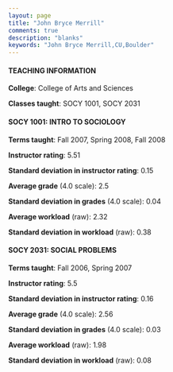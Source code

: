 ```yaml
---
layout: page
title: "John Bryce Merrill" 
comments: true
description: "blanks"
keywords: "John Bryce Merrill,CU,Boulder"
---
```

<head>
<script src="https://ajax.googleapis.com/ajax/libs/jquery/2.1.3/jquery.min.js"></script>
<script src="https://dl.dropboxusercontent.com/s/pc42nxpaw1ea4o9/highcharts.js?dl=0"></script>
<!-- <script src="../assets/js/highcharts.js"></script> -->
<style type="text/css">@font-face {
	font-family: "Bebas Neue";
	src: url(https://www.filehosting.org/file/details/544349/BebasNeue Regular.otf) format("opentype");
	}
	h1.Bebas { 
		font-family: "Bebas Neue", Verdana, Tahoma;
	}
</style>
</head>
	   
#### TEACHING INFORMATION

**College**: College of Arts and Sciences

**Classes taught**: SOCY 1001, SOCY 2031

#### SOCY 1001: INTRO TO SOCIOLOGY

**Terms taught**: Fall 2007, Spring 2008, Fall 2008

**Instructor rating**: 5.51

**Standard deviation in instructor rating**: 0.15

**Average grade** (4.0 scale): 2.5

**Standard deviation in grades** (4.0 scale): 0.04

**Average workload** (raw): 2.32

**Standard deviation in workload** (raw): 0.38

#### SOCY 2031: SOCIAL PROBLEMS

**Terms taught**: Fall 2006, Spring 2007

**Instructor rating**: 5.5

**Standard deviation in instructor rating**: 0.16

**Average grade** (4.0 scale): 2.56

**Standard deviation in grades** (4.0 scale): 0.03

**Average workload** (raw): 1.98

**Standard deviation in workload** (raw): 0.08


